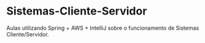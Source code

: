# Sistemas-Cliente-Servidor
Aulas utilizando Spring + AWS + IntelliJ sobre o funcionamento de Sistemas Cliente/Servidor.
